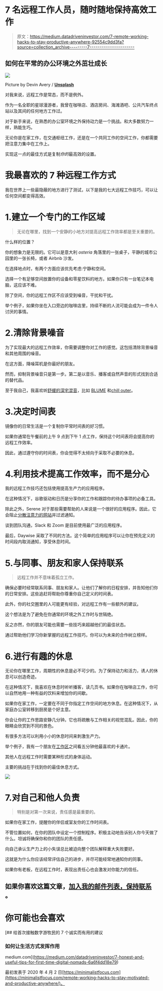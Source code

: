 # 7 名远程工作人员，随时随地保持高效工作

> 原文：<https://medium.datadriveninvestor.com/7-remote-working-hacks-to-stay-productive-anywhere-92554c9dd3fa?source=collection_archive---------7----------------------->

## 如何在平常的办公环境之外茁壮成长

![](img/28b199ac2144e29f72906584f32b7197.png)

Picture by Devin Avery / [**Unsplash**](https://unsplash.com/photos/O4QbBgmE7-0)

对我来说，远程工作是常态，而不是例外。

作为一名全职的星球漫游者，我曾在咖啡店、酒店房间、海滩酒吧、公共汽车终点站以及其间的任何地方工作过。

对于新手来说，在熟悉的办公室环境之外保持动力是一个挑战。和大多数努力一样，熟能生巧。

无论你是在家工作，在交通枢纽工作，还是在一个共同工作的空间工作，你都需要把注意力集中在工作上。

实现这一点的最佳方式是复制*你的*最高效的设置。

# 我最喜欢的 7 种远程工作方式

我在世界上一些最隐蔽的地方进行了测试，以下是我的七大远程工作技巧，可以让任何空间都变得高效。

# 1.建立一个专门的工作区域

> 无论在哪里，找到一个安静的小地方对提高远程工作效率都是至关重要的。

什么样的位置？

你的想象力是无限的。它可以是意大利 *osteria* 角落里的一张桌子，平静的城市公园里的一张长椅，或者 Airbnb 沙发。

在选择地点时，有两个方面应该优先考虑:宁静和空间。

选择一个有足够空间放置你的设备和零星饮料的地方。如果你只有一台笔记本电脑，这应该不难。

除了空间，你的远程工作区不应该受到噪音，干扰和干扰。

举个例子，如果你坐在入口旁边的咖啡店里，持续不断的人流可能会成为一件令人讨厌的事情。

# 2.清除背景噪音

为了实现最大的远程工作效率，你需要调整你对工作的感觉。这包括清除背景噪音和其他周围的噪音。

在这方面，降噪耳机是你最好的朋友。

然而，抑制背景噪音只是第一步。第二是以音乐、播客或自然声音的形式找到合适的替代品。

至于我自己，我喜欢听[舒缓的深宅混音](https://minimalistfocus.com/6-ways-to-empty-your-mind-if-you-are-stressed-out/)，比如 [BLUME](https://www.youtube.com/channel/UCq22aK0t0mrOEq676Be4ezw) 和[chill outer](https://www.youtube.com/user/FlandyMusic)。

# 3.决定时间表

镜像你的日常生活是一个复制你平常时间表的好习惯。

如果你通常在午餐前的上午 9 点到下午 1 点工作，保持这个时间表将会提高你的远程工作效率。

因此，通过遵守你的时间表，你会觉得不太倾向于采取不必要的休息。

# 4.利用技术提高工作效率，而不是分心

我的远程工作技巧还包括使用提高生产力的应用程序。

在这种情况下，谷歌驱动和日历是分享你的工作和跟踪你的待办事项的必备工具。

除此之外，Serene 对于那些需要帮助的人来说是一个很好的应用程序。因此，它会阻止[分散注意力的网站](https://medium.com/@jackkrier/a-minimalist-approach-to-social-media-4d17020ee629)并过滤通知。

谈到团队沟通，Slack 和 Zoom 是目前使用最广泛的应用程序。

最后，Daywise 采取了不同的方法。这个简单的应用程序可以让你在预先定义的时间段内取消通知，享受休息时间。

# 5.与同事、朋友和家人保持联系

> 远程工作并不意味着孤立工作。

确保必要时经常联系同事、朋友和家人。让他们了解你的日程安排，并告知他们你的日常安排。这些追赶将帮助你尊重你自己定义的时间表。

此外，你的社交圈里的人可能更有经验，对远程工作有一些额外的建议。

这个想法是为了避免在你通常的环境之外工作时与世隔绝。

反之亦然，你的朋友可能也需要一些技巧来超越他们的最佳状态。

通过帮助他们学习你新掌握的远程工作技巧，你可以为未来的合作树立榜样。

# 6.进行有趣的休息

无论你在哪里工作，周期性的休息是必不可少的。为了保持动力和活力，诱人的休息可以创造奇迹。

在这种情况下，我喜欢在休息时听听播客，读几页书。如果你在咖啡店工作，你可以自然地用一种有益的饮料来增加你的间歇。

如果你在家工作，一定要在不同于你指定工作空间的地方休息。在这种情况下，从家庭办公室转移到厨房是个好主意。

你会让你的工作思路安静几分钟。它也将疏散与工作相关的视觉混乱。因此，你的眼睛会欣赏到不同的景色。

有很多方法可以利用小小的休息时间来刺激生产力。

举个例子，我有一个朋友在[工作区](https://minimalistfocus.com/10-simple-steps-to-instant-productivity-improvement/)之间看五分钟他最喜欢的卡通片。

其他人在远程工作时需要某种形式的身体运动。

主要的挑战在于找到你的最佳休息方式。

![](img/bca1e77c35afa24e445eeafb01504c3d.png)

# 7.对自己和他人负责

> 特别是对第一次来说，责任感是最重要的。

如果你在家工作，提醒你的伴侣或室友你的工作时间表。

不管位置如何，在你的团队中设定一个控制程序。积极主动地告诉别人你今天做了什么。坦诚将确保你和你的团队的责任感。

向自己承认生产力上的小失误总比被迫向整个团队解释重大失败要好。

这就是为什么你应该经常评估自己的进步，并尽可能经常地通知你的同事。

如果你有老板，在远程工作时，表现出责任心也会激发对你能力的信任。

## 如果你喜欢这篇文章，[**加入我的邮件列表，保持联系**](https://minimalistfocus.com/email-list/) 。

# 你可能也会喜欢

[](https://medium.com/datadriveninvestor/7-honest-and-useful-tips-for-first-time-digital-nomads-6a6f4dd18e79) [## 给首次接触数字游牧民的 7 个诚实而有用的建议

### 如何让生活方式发挥作用

medium.com](https://medium.com/datadriveninvestor/7-honest-and-useful-tips-for-first-time-digital-nomads-6a6f4dd18e79) 

最初发表于 2020 年 4 月 2 日[https://minimalistfocus.com](https://minimalistfocus.com/remote-working-hacks-to-stay-motivated-and-productive-anywhere/)。